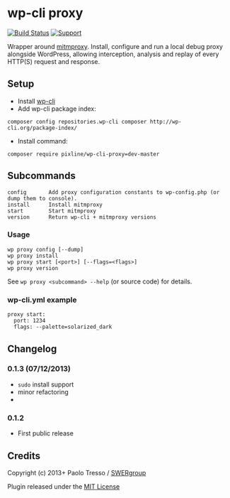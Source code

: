 # wp-cli proxy

[![Build Status](https://travis-ci.org/pixline/wp-cli-proxy.png)](https://travis-ci.org/pixline/wp-cli-proxy) [![Support](https://www.paypalobjects.com/en_US/i/btn/btn_donate_SM.gif)](https://www.paypal.com/cgi-bin/webscr?cmd=_s-xclick&hosted_button_id=CX6VQ6FVJFN4L)

Wrapper around [mitmproxy](http://mitmproxy.org). Install, configure and run a local debug proxy alongside WordPress, allowing interception, analysis and replay of every HTTP(S) request and response. 

## Setup

* Install [wp-cli](http://wp-cli.org)
* Add wp-cli package index:
```
composer config repositories.wp-cli composer http://wp-cli.org/package-index/
```

* Install command:
```
composer require pixline/wp-cli-proxy=dev-master
```
 
## Subcommands

```
config       Add proxy configuration constants to wp-config.php (or dump them to console).
install      Install mitmproxy
start        Start mitmproxy
version      Return wp-cli + mitmproxy versions
```

### Usage

```
wp proxy config [--dump]
wp proxy install
wp proxy start [<port>] [--flags=<flags>]
wp proxy version
```

See `wp proxy <subcommand> --help` (or source code) for details.

### wp-cli.yml example

```
proxy start:
  port: 1234
  flags: --palette=solarized_dark
```

## Changelog

### 0.1.3 (07/12/2013)

* `sudo` install support
* minor refactoring
* 

### 0.1.2

* First public release

## Credits

Copyright (c) 2013+ Paolo Tresso / [SWERgroup](http://swergroup.com)

Plugin released under the [MIT License](http://opensource.org/licenses/MIT)
